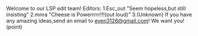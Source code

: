 Welcome to our LSP edit team!
Editors:
    1.Esc_out  "Seem hopeless,but still insisting"
    2.mnra "Cheese is Powerrrrr!!!(out loud)"
    3.(Unknown)
If you have any amazing ideas,send an email to even3126@gmail.com!
We want you!(point)